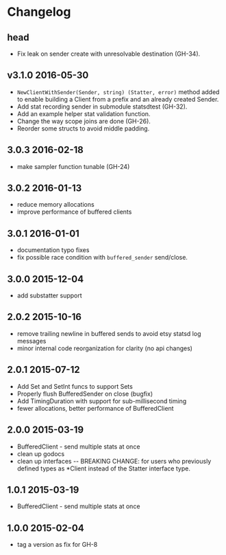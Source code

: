 Changelog
=========

## head
*   Fix leak on sender create with unresolvable destination (GH-34).

## v3.1.0 2016-05-30
*   `NewClientWithSender(Sender, string) (Statter, error)` method added to
    enable building a Client from a prefix and an already created Sender.
*   Add stat recording sender in submodule statsdtest (GH-32).
*   Add an example helper stat validation function.
*   Change the way scope joins are done (GH-26).
*   Reorder some structs to avoid middle padding.

## 3.0.3 2016-02-18
*   make sampler function tunable (GH-24)

## 3.0.2 2016-01-13
*   reduce memory allocations
*   improve performance of buffered clients

## 3.0.1 2016-01-01
*   documentation typo fixes
*   fix possible race condition with `buffered_sender` send/close.

## 3.0.0 2015-12-04
*   add substatter support

## 2.0.2 2015-10-16
*   remove trailing newline in buffered sends to avoid etsy statsd log messages
*   minor internal code reorganization for clarity (no api changes)

## 2.0.1 2015-07-12
*   Add Set and SetInt funcs to support Sets
*   Properly flush BufferedSender on close (bugfix)
*   Add TimingDuration with support for sub-millisecond timing
*   fewer allocations, better performance of BufferedClient

## 2.0.0 2015-03-19
*   BufferedClient - send multiple stats at once
*   clean up godocs
*   clean up interfaces -- BREAKING CHANGE: for users who previously defined
    types as *Client instead of the Statter interface type.

## 1.0.1 2015-03-19
*   BufferedClient - send multiple stats at once

## 1.0.0 2015-02-04
*   tag a version as fix for GH-8
